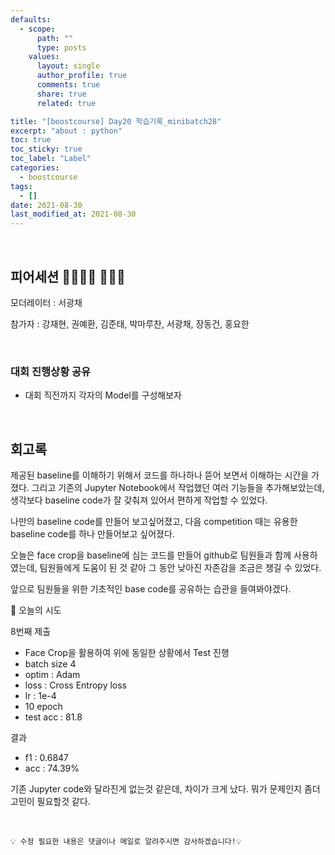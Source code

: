 ```yaml
---
defaults:
  - scope:
      path: ""
      type: posts
    values:
      layout: single
      author_profile: true
      comments: true
      share: true
      related: true

title: "[boostcourse] Day20 학습기록_minibatch28"
excerpt: "about : python"
toc: true
toc_sticky: true
toc_label: "Label"
categories:
  - boostcourse
tags:
  - []
date: 2021-08-30
last_modified_at: 2021-08-30
---
```


<br>

## 피어세션 👨‍👨‍👦‍👦 👨‍👨‍👦

모더레이터 : 서광채

참가자 : 강재현, 권예환, 김준태, 박마루찬, 서광채, 장동건, 홍요한


<br>

### 대회 진행상황 공유

- 대회 직전까지 각자의 Model를 구성해보자

<br>

## 회고록

제공된 baseline를 이해하기 위해서 코드를 하나하나 뜯어 보면서 이해하는 시간을 가졌다. 그리고 기존의 Jupyter Notebook에서 작업했던 여러 기능들을 추가해보았는데, 생각보다 baseline code가 잘 갖춰져 있어서 편하게 작업할 수 있었다.

나만의 baseline code를 만들어 보고싶어졌고, 다음 competition 때는 유용한 baseline code를 하나 만들어보고 싶어졌다.

오늘은 face crop을 baseline에 심는 코드를 만들어 github로 팀원들과 함께 사용하였는데, 팀원들에게 도움이 된 것 같아 그 동안 낮아진 자존감을 조금은 챙길 수 있었다. 

앞으로 팀원들을 위한 기초적인 base code를 공유하는 습관을 들여봐야겠다. 

🥄 오늘의 시도


8번째 제출

  - Face Crop을 활용하여 위에 동일한 상황에서 Test 진행
  - batch size 4
  - optim : Adam
  - loss : Cross Entropy loss
  - lr : 1e-4
  - 10 epoch
  - test acc : 81.8

결과
  - f1 : 0.6847
  - acc : 74.39%

기존 Jupyter code와 달라진게 없는것 같은데, 차이가 크게 났다. 뭐가 문제인지 좀더 고민이 필요할것 같다.


<br>

```
💡 수정 필요한 내용은 댓글이나 메일로 알려주시면 감사하겠습니다!💡 
```
